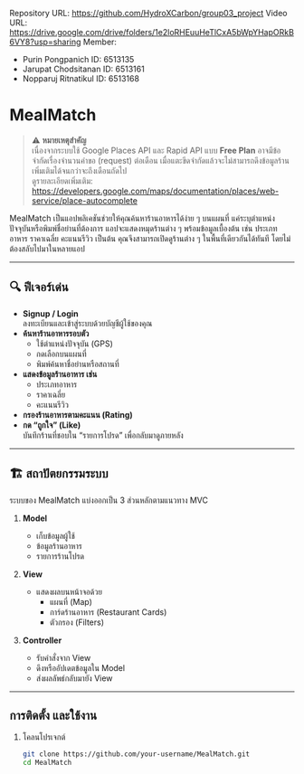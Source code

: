 Repository URL: https://github.com/HydroXCarbon/group03_project
Video URL: https://drive.google.com/drive/folders/1e2loRHEuuHeTlCxA5bWpYHapORkB6VY8?usp=sharing
Member:
- Purin Pongpanich ID: 6513135
- Jarupat Chodsitanan ID: 6513161
- Nopparuj Ritnatikul ID: 6513168

# MealMatch

> ⚠️ **หมายเหตุสำคัญ**  
> เนื่องจากระบบใช้ Google Places API และ Rapid API แบบ **Free Plan** อาจมีข้อจำกัดเรื่องจำนวนคำขอ (request) ต่อเดือน เมื่อแตะขีดจำกัดแล้วจะไม่สามารถดึงข้อมูลร้านเพิ่มเติมได้จนกว่าจะถึงเดือนถัดไป  
> ดูรายละเอียดเพิ่มเติม: https://developers.google.com/maps/documentation/places/web-service/place-autocomplete

MealMatch เป็นแอปพลิเคชันช่วยให้คุณค้นหาร้านอาหารได้ง่าย ๆ บนแผนที่ แค่ระบุตำแหน่งปัจจุบันหรือพิมพ์ชื่อย่านที่ต้องการ แอปจะแสดงหมุดร้านต่าง ๆ พร้อมข้อมูลเบื้องต้น เช่น ประเภทอาหาร ราคาเฉลี่ย คะแนนรีวิว เป็นต้น คุณจึงสามารถเปิดดูร้านต่าง ๆ ในพื้นที่เดียวกันได้ทันที โดยไม่ต้องสลับไปมาในหลายแอป

---

## 🔍 ฟีเจอร์เด่น

- **Signup / Login**  
  ลงทะเบียนและเข้าสู่ระบบด้วยบัญชีผู้ใช้ของคุณ
- **ค้นหาร้านอาหารรอบตัว**  
  - ใช้ตำแหน่งปัจจุบัน (GPS)  
  - กดเลือกบนแผนที่  
  - พิมพ์ค้นหาชื่อย่านหรือสถานที่
- **แสดงข้อมูลร้านอาหาร เช่น**  
  - ประเภทอาหาร  
  - ราคาเฉลี่ย  
  - คะแนนรีวิว
- **กรองร้านอาหารตามคะแนน (Rating)**
- **กด “ถูกใจ” (Like)**  
  บันทึกร้านที่ชอบใน “รายการโปรด” เพื่อกลับมาดูภายหลัง

---

## 🏗 สถาปัตยกรรมระบบ

ระบบของ MealMatch แบ่งออกเป็น 3 ส่วนหลักตามแนวทาง MVC

1. **Model**  
   - เก็บข้อมูลผู้ใช้  
   - ข้อมูลร้านอาหาร  
   - รายการร้านโปรด

2. **View**  
   - แสดงผลบนหน้าจอด้วย  
     - แผนที่ (Map)  
     - การ์ดร้านอาหาร (Restaurant Cards)  
     - ตัวกรอง (Filters)

3. **Controller**  
   - รับคำสั่งจาก View  
   - ดึงหรืออัปเดตข้อมูลใน Model  
   - ส่งผลลัพธ์กลับมายัง View

---

## การติดตั้ง และใช้งาน

1. โคลนโปรเจกต์
   ```bash
   git clone https://github.com/your-username/MealMatch.git
   cd MealMatch

